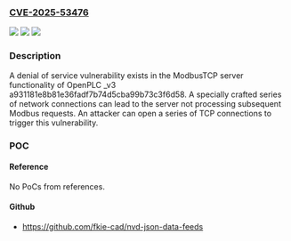 ### [CVE-2025-53476](https://cve.mitre.org/cgi-bin/cvename.cgi?name=CVE-2025-53476)
![](https://img.shields.io/static/v1?label=Product&message=OpenPLC_v3&color=blue)
![](https://img.shields.io/static/v1?label=Version&message=a931181e8b81e36fadf7b74d5cba99b73c3f6d58%20&color=brightgreen)
![](https://img.shields.io/static/v1?label=Vulnerability&message=CWE-775%3A%20Missing%20Release%20of%20File%20Descriptor%20or%20Handle%20after%20Effective%20Lifetime&color=brightgreen)

### Description

A denial of service vulnerability exists in the ModbusTCP server functionality of OpenPLC _v3 a931181e8b81e36fadf7b74d5cba99b73c3f6d58. A specially crafted series of network connections can lead to the server not processing subsequent Modbus requests. An attacker can open a series of TCP connections to trigger this vulnerability.

### POC

#### Reference
No PoCs from references.

#### Github
- https://github.com/fkie-cad/nvd-json-data-feeds

